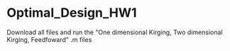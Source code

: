 # Optimal_Design_HW1
Download all files and run the "One dimensional Kirging, Two dimensional Kirging, Feedfoward" .m files
